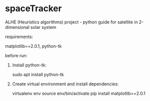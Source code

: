# spaceTracker
ALHE (Heuristics algorithms) project - python guide for satellite in 2-dimensional solar system

requirements:

matplotlib==2.0.1, 
python-tk

before run:

1. Install python-tk:

	sudo apt install python-tk

2. Create virtual environment and install dependencies:
	
	virtualenv env
	source env/bin/activate
	pip install matplotlib==2.0.1
